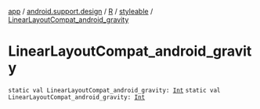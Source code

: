 [app](../../../index.md) / [android.support.design](../../index.md) / [R](../index.md) / [styleable](index.md) / [LinearLayoutCompat_android_gravity](./-linear-layout-compat_android_gravity.md)

# LinearLayoutCompat_android_gravity

`static val LinearLayoutCompat_android_gravity: `[`Int`](https://kotlinlang.org/api/latest/jvm/stdlib/kotlin/-int/index.html)
`static val LinearLayoutCompat_android_gravity: `[`Int`](https://kotlinlang.org/api/latest/jvm/stdlib/kotlin/-int/index.html)